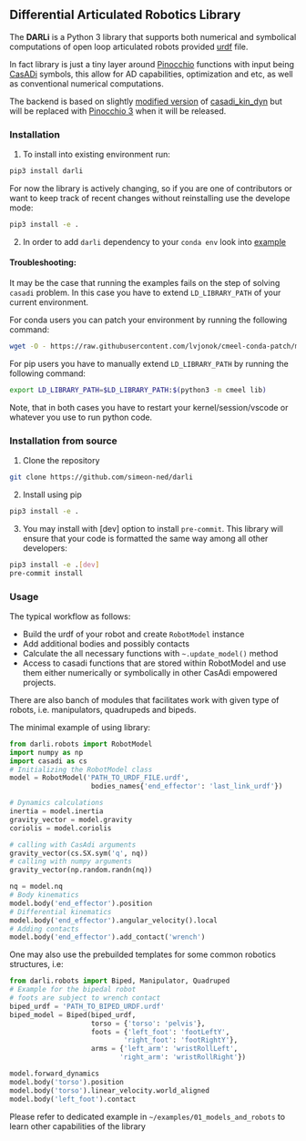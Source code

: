 ## Differential Articulated Robotics Library

The **DARLi** is a Python 3 library that supports both numerical and symbolical computations of open loop articulated robots provided [urdf](https://wiki.ros.org/urdf/XML/model#XML_Robot_Description_Format_.28URDF.29) file.

In fact library is just a tiny layer around [Pinocchio](https://github.com/stack-of-tasks/pinocchio/tree/master) functions with input being [CasADi](http://casadi.org/) symbols, this allow for AD capabilities, optimization and etc, as well as conventional numerical computations.

The backend is based on slightly [modified version](https://github.com/lvjonok/casadi_kin_dyn) of [casadi_kin_dyn](https://github.com/ADVRHumanoids/casadi_kin_dyn) but will be replaced with [Pinocchio 3](https://github.com/stack-of-tasks/pinocchio/tree/pinocchio3-preview) when it will be released.

<!-- ### Description -->

### Installation

1. To install into existing environment run:

```bash
pip3 install darli
```

For now the library is actively changing, so if you are one of contributors or want to keep track of recent changes without reinstalling use the develope mode:

```bash
pip3 install -e .
```

2. In order to add `darli` dependency to your `conda env` look into [example](environment.yml)

#### Troubleshooting:

It may be the case that running the examples fails on the step of solving `casadi` problem. In this case you have to extend `LD_LIBRARY_PATH` of your current environment.

For conda users you can patch your environment by running the following command:

```bash
wget -O - https://raw.githubusercontent.com/lvjonok/cmeel-conda-patch/master/patch.sh | bash -s <conda env name>
```

For pip users you have to manually extend `LD_LIBRARY_PATH` by running the following command:

```bash
export LD_LIBRARY_PATH=$LD_LIBRARY_PATH:$(python3 -m cmeel lib)
```

Note, that in both cases you have to restart your kernel/session/vscode or whatever you use to run python code.

### Installation from source

1. Clone the repository

```bash
git clone https://github.com/simeon-ned/darli
```

2. Install using pip

```bash
pip3 install -e .
```

3. You may install with [dev] option to install `pre-commit`. This library will ensure that your code is formatted the same way among all other developers:

```bash
pip3 install -e .[dev]
pre-commit install
```

<!-- USING PIP -->
<!-- USING CONDA -->
<!-- TODO -->
<!-- TO RUN EXAMPLES RUN SUBMODULES INITIALIZATION -->

### Usage

The typical workflow as follows:

- Build the urdf of your robot and create `RobotModel` instance
- Add additional bodies and possibly contacts
- Calculate the all necessary functions with `~.update_model()` method
- Access to casadi functions that are stored within RobotModel and use them either numerically or symbolically in other CasAdi empowered projects.

There are also banch of modules that facilitates work with given type of robots, i.e. manipulators, quadrupeds and bipeds.

The minimal example of using library:

```python
from darli.robots import RobotModel
import numpy as np
import casadi as cs
# Initializing the RobotModel class
model = RobotModel('PATH_TO_URDF_FILE.urdf',
                    bodies_names{'end_effector': 'last_link_urdf'})

# Dynamics calculations
inertia = model.inertia
gravity_vector = model.gravity
coriolis = model.coriolis

# calling with CasAdi arguments
gravity_vector(cs.SX.sym('q', nq))
# calling with numpy arguments
gravity_vector(np.random.randn(nq))

nq = model.nq
# Body kinematics
model.body('end_effector').position
# Differential kinematics
model.body('end_effector').angular_velocity().local
# Adding contacts
model.body('end_effector').add_contact('wrench')
```

One may also use the prebuilded templates for some common robotics structures, i.e:

```python
from darli.robots import Biped, Manipulator, Quadruped
# Example for the bipedal robot
# foots are subject to wrench contact
biped_urdf = 'PATH_TO_BIPED_URDF.urdf'
biped_model = Biped(biped_urdf,
                    torso = {'torso': 'pelvis'},
                    foots = {'left_foot': 'footLeftY',
                            'right_foot': 'footRightY'},
                    arms = {'left_arm': 'wristRollLeft',
                           'right_arm': 'wristRollRight'})

model.forward_dynamics
model.body('torso').position
model.body('torso').linear_velocity.world_aligned
model.body('left_foot').contact
```

Please refer to dedicated example in `~/examples/01_models_and_robots` to learn other capabilities of the library

<!-- ### Examples

The dedicated example  -->

<!-- ### Future Works -->
